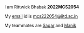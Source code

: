 I am Rittwick Bhabak **2022MCS2054** 


My [email](email) id is mcs222054@iitd.ac.in


My teammates are [Sagar](sagar) and [Manik](manik)